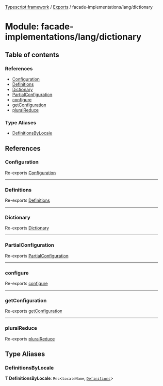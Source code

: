 [Typescript framework](../index.md) / [Exports](../modules.md) / facade-implementations/lang/dictionary

# Module: facade-implementations/lang/dictionary

## Table of contents

### References

- [Configuration](facade_implementations_lang_dictionary.md#configuration)
- [Definitions](facade_implementations_lang_dictionary.md#definitions)
- [Dictionary](facade_implementations_lang_dictionary.md#dictionary)
- [PartialConfiguration](facade_implementations_lang_dictionary.md#partialconfiguration)
- [configure](facade_implementations_lang_dictionary.md#configure)
- [getConfiguration](facade_implementations_lang_dictionary.md#getconfiguration)
- [pluralReduce](facade_implementations_lang_dictionary.md#pluralreduce)

### Type Aliases

- [DefinitionsByLocale](facade_implementations_lang_dictionary.md#definitionsbylocale)

## References

### Configuration

Re-exports [Configuration](../interfaces/facade_implementations_lang_dictionary_core.Configuration.md)

___

### Definitions

Re-exports [Definitions](../classes/facade_implementations_lang_dictionary_Definitions.Definitions.md)

___

### Dictionary

Re-exports [Dictionary](../classes/facade_implementations_lang_dictionary_Dictionary.Dictionary.md)

___

### PartialConfiguration

Re-exports [PartialConfiguration](../interfaces/facade_implementations_lang_dictionary_core.PartialConfiguration.md)

___

### configure

Re-exports [configure](facade_implementations_lang_dictionary_core.md#configure)

___

### getConfiguration

Re-exports [getConfiguration](facade_implementations_lang_dictionary_core.md#getconfiguration)

___

### pluralReduce

Re-exports [pluralReduce](facade_implementations_lang_dictionary_core.md#pluralreduce)

## Type Aliases

### DefinitionsByLocale

Ƭ **DefinitionsByLocale**: `Rec`<`LocaleName`, [`Definitions`](../classes/facade_implementations_lang_dictionary_Definitions.Definitions.md)\>
